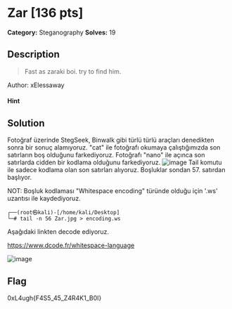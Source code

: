 # Zar [136 pts]

**Category:** Steganography
**Solves:** 19

## Description
>Fast as zaraki boi. try to find him.

Author: xElessaway

#### Hint 

## Solution
Fotoğraf üzerinde StegSeek, Binwalk gibi türlü türlü araçları denedikten sonra bir sonuç alamıyoruz. "cat" ile fotoğrafı okumaya çalıştığımızda son satırların boş olduğunu farkediyoruz. Fotoğrafı "nano" ile açınca son satırlarda cidden bir kodlama olduğunu farkediyoruz.
![image](https://user-images.githubusercontent.com/88983987/219953325-085966e5-d7ef-4463-bb96-7881ca2126b7.png)
Tail komutu ile sadece kodlama olan son satırları alıyoruz. Boşluklar sondan 57. satırdan başlıyor.

NOT: Boşluk kodlaması "Whitespace encoding" türünde olduğu için '.ws' uzantısı ile kaydediyoruz.
```
┌──(root㉿kali)-[/home/kali/Desktop]
└─# tail -n 56 Zar.jpg > encoding.ws
```
Aşağıdaki linkten decode ediyoruz.

https://www.dcode.fr/whitespace-language

![image](https://user-images.githubusercontent.com/88983987/219953528-4c20e286-2c80-4dcd-93c9-ff7d4eb6e1c2.png)


## Flag

0xL4ugh{F4S5_45_Z4R4K1_B0I}
